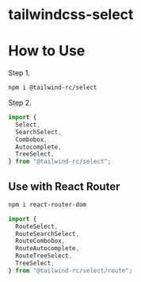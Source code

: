 # tailwindcss-select

# How to Use

Step 1.
```bash
npm i @tailwind-rc/select
```

Step 2.
```jsx
import { 
  Select, 
  SearchSelect, 
  Combobox, 
  Autocomplete, 
  TreeSelect,
} from "@tailwind-rc/select";

```

## Use with React Router

```bash
npm i react-router-dom
```

```jsx
import { 
  RouteSelect,
  RouteSearchSelect,
  RouteCombobox,
  RouteAutocomplete,
  RouteTreeSelect,
  TreeSelect, 
} from "@tailwind-rc/select/route";

```